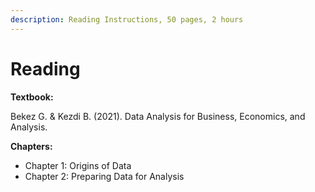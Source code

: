 ```yaml
---
description: Reading Instructions, 50 pages, 2 hours
---
```


# Reading

**Textbook:**

Bekez G. & Kezdi B. (2021). Data Analysis for Business, Economics, and Analysis. &#x20;

**Chapters:**

* Chapter 1: Origins of Data
* Chapter 2: Preparing Data for Analysis

